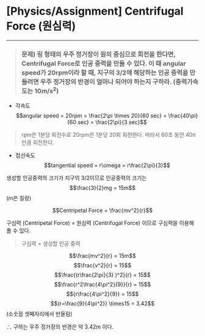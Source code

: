 # [Physics/Assignment] Centrifugal Force (원심력)
-------------------
> ### 문제) 링 형태의 우주 정거장이 원의 중심으로 회전을 한다면, Centrifugal Force로 인공 중력을 만들 수 있다. 이 때 angular speed가 20rpm이라 할 때, 지구의 3/2에 해당하는 인공 중력을 만들려면 우주 정거장의 반경이 얼마나 되어야 하는지 구하라. (중력가속도는 $10m/s^2$)   

* 각속도
$$angular speed = 20rpm = \frac{2\pi \times 20}{60 sec} = \frac{40\pi}{60 sec} = \frac{2\pi}{3 sec}$$   
>  rpm은 1분당 회전수로 20rpm은 1분당 20회 회전한다. 따라서 60초 동안 40$\pi$만큼 회전한다.
* 접선속도
$$tangential speed = r\omega = r\frac{2\pi}{3}$$  

생성할 인공중력의 크기가 지구의 3/2이므로 인공중력의 크기는 
 $$\frac{3}{2}mg = 15m$$
(m은 질량)

$$Centripetal Force = \frac{mv^2}{r}$$

구심력 (Centripetal Force) = 원심력 (Centrifugal Force) 이므로 구심력을 이용해 풀 수 있다.

> 구심력 = 생성할 인공 중력

$$\frac{mv^2}{r} = 15m$$
$$\frac{v^2}{r} = 15$$
$$\frac{(r\frac{2\pi}{3} )^2}{r} = 15$$
$$\frac{r^2\frac{4\pi^2}{9}}{r} = 15$$
$${r\frac{4\pi^2}{9}} = 15$$
$${r=\frac{9}{4\pi^2}} \times15 = 3.42$$
(소숫점 셋째자리에서 반올림)

$\therefore$ 구하는 우주 정거장의 반경은 약 3.42m 이다. 
